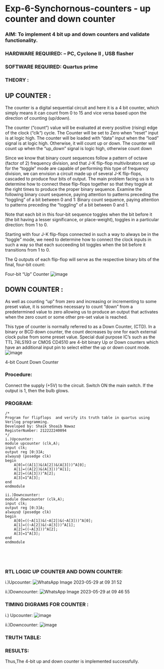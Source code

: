 # Exp-6-Synchornous-counters - up counter and down counter 
### AIM: To implement 4 bit up and down counters and validate  functionality.
### HARDWARE REQUIRED:  – PC, Cyclone II , USB flasher
### SOFTWARE REQUIRED:   Quartus prime
### THEORY :

## UP COUNTER :
The counter is a digital sequential circuit and here it is a 4 bit counter, which simply means it can count from 0 to 15 and vice versa based upon the direction of counting (up/down). 

The counter (“count“) value will be evaluated at every positive (rising) edge of the clock (“clk“) cycle.
The Counter will be set to Zero when “reset” input is at logic high.
The counter will be loaded with “data” input when the “load” signal is at logic high. Otherwise, it will count up or down.
The counter will count up when the “up_down” signal is logic high, otherwise count down

Since we know that binary count sequences follow a pattern of octave (factor of 2) frequency division, and that J-K flip-flop multivibrators set up for the “toggle” mode are capable of performing this type of frequency division, we can envision a circuit made up of several J-K flip-flops, cascaded to produce four bits of output.
The main problem facing us is to determine how to connect these flip-flops together so that they toggle at the right times to produce the proper binary sequence.
Examine the following binary count sequence, paying attention to patterns preceding the “toggling” of a bit between 0 and 1:
Binary count sequence, paying attention to patterns preceding the “toggling” of a bit between 0 and 1.

Note that each bit in this four-bit sequence toggles when the bit before it (the bit having a lesser significance, or place-weight), toggles in a particular direction: from 1 to 0.



 
 

Starting with four J-K flip-flops connected in such a way to always be in the “toggle” mode, we need to determine how to connect the clock inputs in such a way so that each succeeding bit toggles when the bit before it transitions from 1 to 0.

The Q outputs of each flip-flop will serve as the respective binary bits of the final, four-bit count:

 
 

Four-bit “Up” Counter
![image](https://user-images.githubusercontent.com/36288975/169644758-b2f4339d-9532-40c5-af40-8f4f8c942e2c.png)



## DOWN COUNTER : 

As well as counting “up” from zero and increasing or incrementing to some preset value, it is sometimes necessary to count “down” from a predetermined value to zero allowing us to produce an output that activates when the zero count or some other pre-set value is reached.

This type of counter is normally referred to as a Down Counter, (CTD). In a binary or BCD down counter, the count decreases by one for each external clock pulse from some preset value. Special dual purpose IC’s such as the TTL 74LS193 or CMOS CD4510 are 4-bit binary Up or Down counters which have an additional input pin to select either the up or down count mode.
![image](https://user-images.githubusercontent.com/36288975/169644844-1a14e123-7228-4ed8-81a9-eb937dff4ac8.png)


4-bit Count Down Counter
### Procedure:
Connect the supply (+5V) to the circuit.
Switch ON the main switch.
If the output is 1, then the bulb glows.

### PROGRAM:
```
/*
Program for flipflops  and verify its truth table in quartus using Verilog programming.
Developed by: Shaik Shoaib Nawaz 
RegisterNumber: 212222240094 
*/
i.)Upcounter:
module upcounter (clk,A);
input clk;
output reg [0:3]A;
always@ (posedge clk)
begin
	A[0]=((A[1])&(A[2])&(A[3]))^A[0];
	A[1]=((A[2])&(A[3]))^A[1];
	A[2]=((A[3]))^A[2];
	A[3]=1^A[3];
end
endmodule

ii.)Downcounter:
module downcounter (clk,A);
input clk;
output reg [0:3]A;
always@ (posedge clk)
begin
	A[0]=((~A[1])&(~A[2])&(~A[3]))^A[0];
	A[1]=((~A[2])&(~A[3]))^A[1];
	A[2]=((~A[3]))^A[2];
	A[3]=1^A[3];
end
endmodule





```
### RTL LOGIC UP COUNTER AND DOWN COUNTER:
i.)Upcounter:
![WhatsApp Image 2023-05-29 at 09 31 52](https://github.com/shoaib3136/Exp-7-Synchornous-counters-/assets/117919362/5aeccff0-1ce5-4410-ae43-6ce37d9e25cf)

ii.)Downcounter:
![WhatsApp Image 2023-05-29 at 09 46 55](https://github.com/shoaib3136/Exp-7-Synchornous-counters-/assets/117919362/ab165f81-0fcb-4223-a1db-7abf765093e1)








### TIMING DIGRAMS FOR COUNTER :
i.) Upcounter:
![image](https://github.com/shoaib3136/Exp-7-Synchornous-counters-/assets/117919362/a6d09728-2548-4dfb-807e-228cd3add169)

ii.)Downcounter:
![image](https://github.com/shoaib3136/Exp-7-Synchornous-counters-/assets/117919362/b02dc6e9-93cc-4d7b-947b-61fafe739c1a)





### TRUTH TABLE:







### RESULTS:
Thus,The 4-bit up and down counter is implemented successfully.
